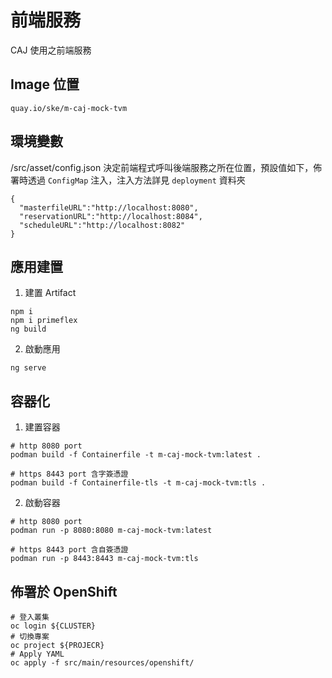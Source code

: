 # 前端服務
CAJ 使用之前端服務

## Image 位置
```
quay.io/ske/m-caj-mock-tvm
```

## 環境變數

/src/asset/config.json 決定前端程式呼叫後端服務之所在位置，預設值如下，佈署時透過 `ConfigMap` 注入，注入方法詳見 `deployment` 資料夾
```
{
  "masterfileURL":"http://localhost:8080",
  "reservationURL":"http://localhost:8084",
  "scheduleURL":"http://localhost:8082"
}
```

## 應用建置
1. 建置 Artifact
```bash=
npm i
npm i primeflex
ng build
```

2. 啟動應用
```bash=
ng serve
```


## 容器化
1. 建置容器 
```bash=
# http 8080 port
podman build -f Containerfile -t m-caj-mock-tvm:latest .
```

```bash=
# https 8443 port 含字簽憑證 
podman build -f Containerfile-tls -t m-caj-mock-tvm:tls .
```

2. 啟動容器
```bash=
# http 8080 port
podman run -p 8080:8080 m-caj-mock-tvm:latest
```

```bash=
# https 8443 port 含自簽憑證
podman run -p 8443:8443 m-caj-mock-tvm:tls
```

## 佈署於 OpenShift
```bash=
# 登入叢集
oc login ${CLUSTER}
# 切換專案
oc project ${PROJECR}
# Apply YAML
oc apply -f src/main/resources/openshift/
```
